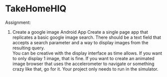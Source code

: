 TakeHomeHIQ
===========

Assignment:
1) Create a google image Android App
Create a single page app that replicates a basic google image search.  There should 
be a text field that accepts a search parameter and a way to display images from the resulting query.  
You can be creative with the display interface as time allows.  If you want to only display 1 image, 
that is fine. If you want to create an animated image browser that uses the accelerometer to 
navigate or something crazy like that, go for it. Your project only needs to run in the simulator.
